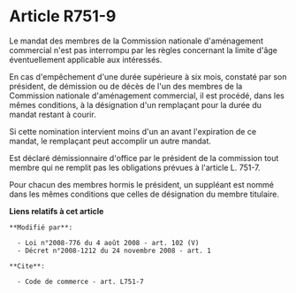 # Article R751-9

Le mandat des membres de la Commission nationale d'aménagement commercial n'est pas interrompu par les règles concernant la
limite d'âge éventuellement applicable aux intéressés. 

En cas d'empêchement d'une durée supérieure à six mois, constaté par son président, de démission ou de décès de l'un des
membres de la Commission nationale d'aménagement commercial, il est procédé, dans les mêmes conditions, à la désignation d'un
remplaçant pour la durée du mandat restant à courir. 

Si cette nomination intervient moins d'un an avant l'expiration de ce mandat, le remplaçant peut accomplir un autre mandat. 

Est déclaré démissionnaire d'office par le président de la commission tout membre qui ne remplit pas les obligations prévues
à l'article L. 751-7.

Pour chacun des membres hormis le président, un suppléant est nommé dans les mêmes conditions que celles de désignation du
membre titulaire.

**Liens relatifs à cet article**

	**Modifié par**:

	  - Loi n°2008-776 du 4 août 2008 - art. 102 (V)
	  - Décret n°2008-1212 du 24 novembre 2008 - art. 1

	**Cite**:

	  - Code de commerce - art. L751-7
